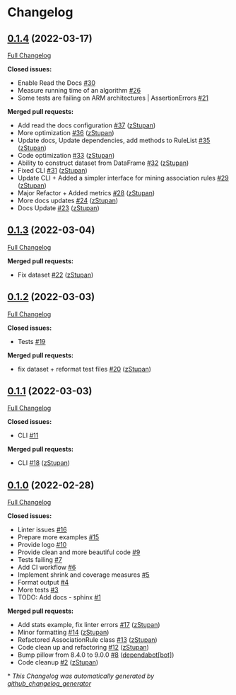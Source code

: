 # Changelog

## [0.1.4](https://github.com/firefly-cpp/NiaARM/tree/0.1.4) (2022-03-17)

[Full Changelog](https://github.com/firefly-cpp/NiaARM/compare/0.1.3...0.1.4)

**Closed issues:**

- Enable Read the Docs [\#30](https://github.com/firefly-cpp/NiaARM/issues/30)
- Measure running time of an algorithm [\#26](https://github.com/firefly-cpp/NiaARM/issues/26)
- Some tests are failing on ARM architectures | AssertionErrors [\#21](https://github.com/firefly-cpp/NiaARM/issues/21)

**Merged pull requests:**

- Add read the docs configuration [\#37](https://github.com/firefly-cpp/NiaARM/pull/37) ([zStupan](https://github.com/zStupan))
- More optimization [\#36](https://github.com/firefly-cpp/NiaARM/pull/36) ([zStupan](https://github.com/zStupan))
- Update docs, Update dependencies, add methods to RuleList [\#35](https://github.com/firefly-cpp/NiaARM/pull/35) ([zStupan](https://github.com/zStupan))
- Code optimization [\#33](https://github.com/firefly-cpp/NiaARM/pull/33) ([zStupan](https://github.com/zStupan))
- Ability to construct dataset from DataFrame [\#32](https://github.com/firefly-cpp/NiaARM/pull/32) ([zStupan](https://github.com/zStupan))
- Fixed CLI [\#31](https://github.com/firefly-cpp/NiaARM/pull/31) ([zStupan](https://github.com/zStupan))
- Update CLI + Added a simpler interface for mining association rules [\#29](https://github.com/firefly-cpp/NiaARM/pull/29) ([zStupan](https://github.com/zStupan))
- Major Refactor + Added metrics [\#28](https://github.com/firefly-cpp/NiaARM/pull/28) ([zStupan](https://github.com/zStupan))
- More docs updates [\#24](https://github.com/firefly-cpp/NiaARM/pull/24) ([zStupan](https://github.com/zStupan))
- Docs Update [\#23](https://github.com/firefly-cpp/NiaARM/pull/23) ([zStupan](https://github.com/zStupan))

## [0.1.3](https://github.com/firefly-cpp/NiaARM/tree/0.1.3) (2022-03-04)

[Full Changelog](https://github.com/firefly-cpp/NiaARM/compare/0.1.2...0.1.3)

**Merged pull requests:**

- Fix dataset [\#22](https://github.com/firefly-cpp/NiaARM/pull/22) ([zStupan](https://github.com/zStupan))

## [0.1.2](https://github.com/firefly-cpp/NiaARM/tree/0.1.2) (2022-03-03)

[Full Changelog](https://github.com/firefly-cpp/NiaARM/compare/0.1.1...0.1.2)

**Closed issues:**

- Tests [\#19](https://github.com/firefly-cpp/NiaARM/issues/19)

**Merged pull requests:**

- fix dataset + reformat test files [\#20](https://github.com/firefly-cpp/NiaARM/pull/20) ([zStupan](https://github.com/zStupan))

## [0.1.1](https://github.com/firefly-cpp/NiaARM/tree/0.1.1) (2022-03-03)

[Full Changelog](https://github.com/firefly-cpp/NiaARM/compare/0.1.0...0.1.1)

**Closed issues:**

- CLI [\#11](https://github.com/firefly-cpp/NiaARM/issues/11)

**Merged pull requests:**

- CLI [\#18](https://github.com/firefly-cpp/NiaARM/pull/18) ([zStupan](https://github.com/zStupan))

## [0.1.0](https://github.com/firefly-cpp/NiaARM/tree/0.1.0) (2022-02-28)

[Full Changelog](https://github.com/firefly-cpp/NiaARM/compare/e4b43efb5e6a3dd34c145a42839506d6530b6d64...0.1.0)

**Closed issues:**

- Linter issues [\#16](https://github.com/firefly-cpp/NiaARM/issues/16)
- Prepare more examples [\#15](https://github.com/firefly-cpp/NiaARM/issues/15)
- Provide logo [\#10](https://github.com/firefly-cpp/NiaARM/issues/10)
- Provide clean and more beautiful code [\#9](https://github.com/firefly-cpp/NiaARM/issues/9)
- Tests failing [\#7](https://github.com/firefly-cpp/NiaARM/issues/7)
- Add CI workflow [\#6](https://github.com/firefly-cpp/NiaARM/issues/6)
- Implement shrink and coverage measures [\#5](https://github.com/firefly-cpp/NiaARM/issues/5)
- Format output [\#4](https://github.com/firefly-cpp/NiaARM/issues/4)
- More tests [\#3](https://github.com/firefly-cpp/NiaARM/issues/3)
- TODO: Add docs - sphinx [\#1](https://github.com/firefly-cpp/NiaARM/issues/1)

**Merged pull requests:**

- Add stats example, fix linter errors [\#17](https://github.com/firefly-cpp/NiaARM/pull/17) ([zStupan](https://github.com/zStupan))
- Minor formatting [\#14](https://github.com/firefly-cpp/NiaARM/pull/14) ([zStupan](https://github.com/zStupan))
- Refactored AssociationRule class [\#13](https://github.com/firefly-cpp/NiaARM/pull/13) ([zStupan](https://github.com/zStupan))
- Code clean up and refactoring [\#12](https://github.com/firefly-cpp/NiaARM/pull/12) ([zStupan](https://github.com/zStupan))
- Bump pillow from 8.4.0 to 9.0.0 [\#8](https://github.com/firefly-cpp/NiaARM/pull/8) ([dependabot[bot]](https://github.com/apps/dependabot))
- Code cleanup [\#2](https://github.com/firefly-cpp/NiaARM/pull/2) ([zStupan](https://github.com/zStupan))



\* *This Changelog was automatically generated by [github_changelog_generator](https://github.com/github-changelog-generator/github-changelog-generator)*
